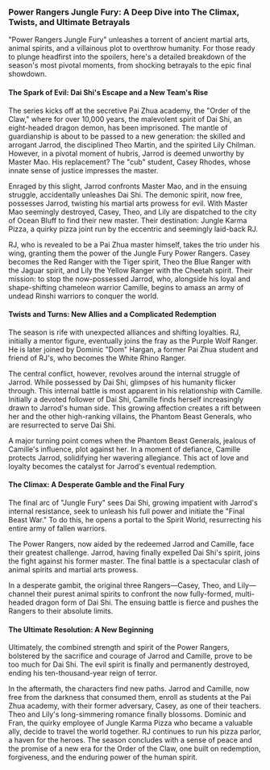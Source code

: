 ### Power Rangers Jungle Fury: A Deep Dive into The Climax, Twists, and Ultimate Betrayals

"Power Rangers Jungle Fury" unleashes a torrent of ancient martial arts, animal spirits, and a villainous plot to overthrow humanity. For those ready to plunge headfirst into the spoilers, here's a detailed breakdown of the season's most pivotal moments, from shocking betrayals to the epic final showdown.

#### The Spark of Evil: Dai Shi's Escape and a New Team's Rise

The series kicks off at the secretive Pai Zhua academy, the "Order of the Claw," where for over 10,000 years, the malevolent spirit of Dai Shi, an eight-headed dragon demon, has been imprisoned. The mantle of guardianship is about to be passed to a new generation: the skilled and arrogant Jarrod, the disciplined Theo Martin, and the spirited Lily Chilman. However, in a pivotal moment of hubris, Jarrod is deemed unworthy by Master Mao. His replacement? The "cub" student, Casey Rhodes, whose innate sense of justice impresses the master.

Enraged by this slight, Jarrod confronts Master Mao, and in the ensuing struggle, accidentally unleashes Dai Shi. The demonic spirit, now free, possesses Jarrod, twisting his martial arts prowess for evil. With Master Mao seemingly destroyed, Casey, Theo, and Lily are dispatched to the city of Ocean Bluff to find their new master. Their destination: Jungle Karma Pizza, a quirky pizza joint run by the eccentric and seemingly laid-back RJ.

RJ, who is revealed to be a Pai Zhua master himself, takes the trio under his wing, granting them the power of the Jungle Fury Power Rangers. Casey becomes the Red Ranger with the Tiger spirit, Theo the Blue Ranger with the Jaguar spirit, and Lily the Yellow Ranger with the Cheetah spirit. Their mission: to stop the now-possessed Jarrod, who, alongside his loyal and shape-shifting chameleon warrior Camille, begins to amass an army of undead Rinshi warriors to conquer the world.

#### Twists and Turns: New Allies and a Complicated Redemption

The season is rife with unexpected alliances and shifting loyalties. RJ, initially a mentor figure, eventually joins the fray as the Purple Wolf Ranger. He is later joined by Dominic "Dom" Hargan, a former Pai Zhua student and friend of RJ's, who becomes the White Rhino Ranger.

The central conflict, however, revolves around the internal struggle of Jarrod. While possessed by Dai Shi, glimpses of his humanity flicker through. This internal battle is most apparent in his relationship with Camille. Initially a devoted follower of Dai Shi, Camille finds herself increasingly drawn to Jarrod's human side. This growing affection creates a rift between her and the other high-ranking villains, the Phantom Beast Generals, who are resurrected to serve Dai Shi.

A major turning point comes when the Phantom Beast Generals, jealous of Camille's influence, plot against her. In a moment of defiance, Camille protects Jarrod, solidifying her wavering allegiance. This act of love and loyalty becomes the catalyst for Jarrod's eventual redemption.

#### The Climax: A Desperate Gamble and the Final Fury

The final arc of "Jungle Fury" sees Dai Shi, growing impatient with Jarrod's internal resistance, seek to unleash his full power and initiate the "Final Beast War." To do this, he opens a portal to the Spirit World, resurrecting his entire army of fallen warriors.

The Power Rangers, now aided by the redeemed Jarrod and Camille, face their greatest challenge. Jarrod, having finally expelled Dai Shi's spirit, joins the fight against his former master. The final battle is a spectacular clash of animal spirits and martial arts prowess.

In a desperate gambit, the original three Rangers—Casey, Theo, and Lily—channel their purest animal spirits to confront the now fully-formed, multi-headed dragon form of Dai Shi. The ensuing battle is fierce and pushes the Rangers to their absolute limits.

#### The Ultimate Resolution: A New Beginning

Ultimately, the combined strength and spirit of the Power Rangers, bolstered by the sacrifice and courage of Jarrod and Camille, prove to be too much for Dai Shi. The evil spirit is finally and permanently destroyed, ending his ten-thousand-year reign of terror.

In the aftermath, the characters find new paths. Jarrod and Camille, now free from the darkness that consumed them, enroll as students at the Pai Zhua academy, with their former adversary, Casey, as one of their teachers. Theo and Lily's long-simmering romance finally blossoms. Dominic and Fran, the quirky employee of Jungle Karma Pizza who became a valuable ally, decide to travel the world together. RJ continues to run his pizza parlor, a haven for the heroes. The season concludes with a sense of peace and the promise of a new era for the Order of the Claw, one built on redemption, forgiveness, and the enduring power of the human spirit.